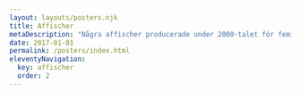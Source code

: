 ```yaml
---
layout: layouts/posters.njk
title: Affischer
metaDescription: "Några affischer producerade under 2000-talet för feministiska/genusvetenskapliga/litterära sammanhang i samarbete med genusvetare, universitetet och Café Pilgatan, samt den första affischen för Holmöns Visfestival från starten 1994."
date: 2017-01-01
permalink: /posters/index.html
eleventyNavigation:
  key: affischer
  order: 2
---
```

